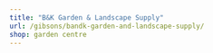 ```yaml
---
title: "B&K Garden & Landscape Supply"
url: /gibsons/bandk-garden-and-landscape-supply/
shop: garden centre
---
```

